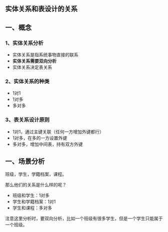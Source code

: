 ## 实体关系和表设计的关系
## 一、概念
### 1、实体关系分析
* 实体关系是指系统事物直接的联系
* **实体关系需要双向分析**
* 实体关系决定表关系

### 2、实体关系的种类
* 1对1
* 1对多
* 多对多

### 3、表关系设计原则
* 1对1，通过主键关联（任何一方增加外键都行）
* 1对多，在多的一方设置外键
* 多对多，增加中间表，持有双方外键

## 一、场景分析
班级，学生，学籍档案，课程。

那么他们的关系是什么样的呢？
* 班级和学生：1对多
* 学生和学籍档案：1对1
* 学生和课程：多对多

注意这里分析时，要双向分析，比如一个班级有很多学生，但是一个学生只能属于一个班级。
